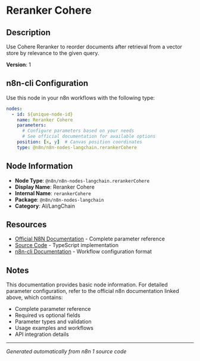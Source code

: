 # Reranker Cohere

## Description

Use Cohere Reranker to reorder documents after retrieval from a vector store by relevance to the given query.

**Version**: 1

## n8n-cli Configuration

Use this node in your n8n workflows with the following type:

```yaml
nodes:
  - id: ${unique-node-id}
    name: Reranker Cohere
    parameters:
      # Configure parameters based on your needs
      # See official documentation for available options
    position: [x, y]  # Canvas position coordinates
    type: @n8n/n8n-nodes-langchain.rerankerCohere
```

## Node Information

- **Node Type**: `@n8n/n8n-nodes-langchain.rerankerCohere`
- **Display Name**: Reranker Cohere
- **Internal Name**: `rerankerCohere`
- **Package**: `@n8n/n8n-nodes-langchain`
- **Category**: AI/LangChain

## Resources

- [Official N8N Documentation](https://docs.n8n.io/integrations/builtin/cluster-nodes/root-nodes/n8n-nodes-langchain.rerankercohere/) - Complete parameter reference
- [Source Code](https://github.com/n8n-io/n8n/blob/master/packages/@n8n/nodes-langchain/nodes/rerankers/RerankerCohere/RerankerCohere.node.ts) - TypeScript implementation
- [n8n-cli Documentation](https://github.com/edenreich/n8n-cli) - Workflow configuration format

## Notes

This documentation provides basic node information. For detailed parameter configuration, 
refer to the official n8n documentation linked above, which contains:

- Complete parameter reference
- Required vs optional fields
- Parameter types and validation
- Usage examples and workflows
- API integration details

---
*Generated automatically from n8n 1 source code*
